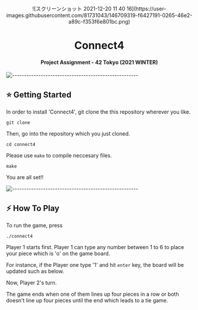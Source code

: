 <p align="center"> 
![スクリーンショット 2021-12-20 11 40 16](https://user-images.githubusercontent.com/81731043/146709319-f6427191-0265-46e2-a89c-f353f6e801bc.png)
</p>
<h1 align="center"> Connect4 </h1>
<h4 align="center"> Project Assignment - 42 Tokyo (2021 WINTER) </h4>

![-----------------------------------------------------](https://raw.githubusercontent.com/andreasbm/readme/master/assets/lines/rainbow.png)

<!-- GETTING STARTED -->
<h2 id="getting-started"> ⭐  Getting Started</h2>

In order to install 'Connect4', git clone the this repository wherever you like.
```
git clone 
```
Then, go into the repository which you just cloned. 
```
cd connect4
```
Please use `make` to compile neccesary files.
```
make
```
You are all set!!

![-----------------------------------------------------](https://raw.githubusercontent.com/andreasbm/readme/master/assets/lines/rainbow.png)

<!-- HOW TO PLAY -->
<h2 id="how to play">  ⚡ How To Play</h2>

To run the game, press
```
./connect4
```

Player 1 starts first.
Player 1 can type any number between 1 to 6 to place your piece which is 'o' on the game board.

For instance, if the Player one type '1' and hit `enter` key, the board will be updated such as below.

Now, Player 2's turn. 

The game ends when one of them lines up four pieces in a row or both doesn't line up four pieces until the end which leads to a tie game.
